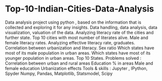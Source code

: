 # Top-10-Indian-Cities-Data-Analysis
Data analysis project using python , based on the information that is collected and exploring it for any insights. Data handling, data analysis, data visualization, valuation of the data. Analyzing literacy rate of the cities and further state. Top 10 cities with most number of literates alive. Male and female literacy rates. Analyzing effective literacy rate, graduates. Correlation between urbanization and literacy. Sex ratio Which states have most of its male population in urban areas. Which states have most of its younger population in urban areas. Top 10 States. Problems solved : Correlation between urban and rural areas Education % in areas Male and female education Urbanization effects Tools &amp; skills : Jupyter , IPython, Spyder Numpy, Pandas, Matplotlib, Statsmodel, Scipy
